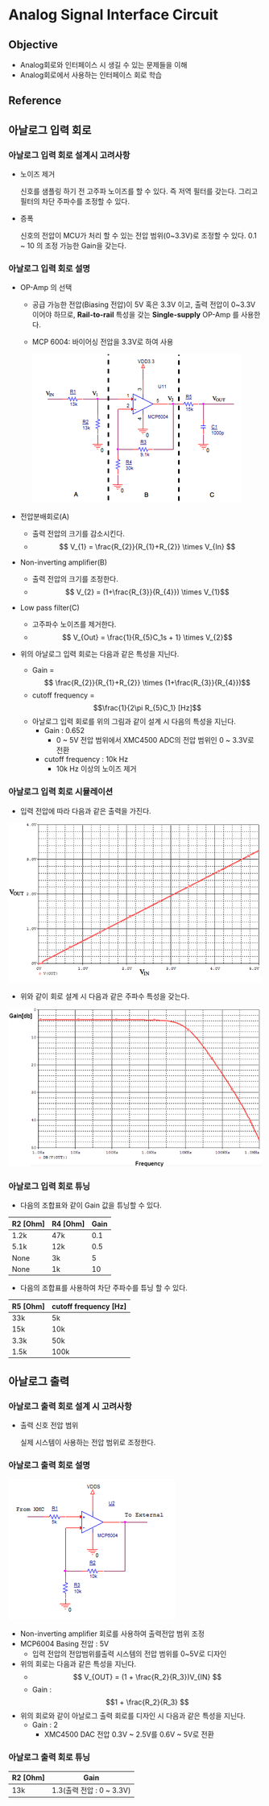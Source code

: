 # Analog Signal Interface Circuit

## Objective

* Analog회로와 인터페이스 시 생길 수 있는 문제들을 이해
* Analog회로에서 사용하는 인터페이스 회로 학습

## Reference



## 아날로그 입력 회로

### 아날로그 입력 회로 설계시 고려사항

* 노이즈 제거

  신호를 샘플링 하기 전 고주파 노이즈를 할 수 있다.  즉 저역 필터를 갖는다.  그리고 필터의 차단 주파수를 조정할 수 있다.

- 증폭

  신호의 전압이 MCU가 처리 할 수 있는 전압 범위(0~3.3V)로 조정할 수 있다. 0.1 ~ 10 의 조정 가능한 Gain을 갖는다.

### 아날로그 입력 회로 설명

* OP-Amp 의 선택
  * 공급 가능한 전압(Biasing 전압)이 5V 혹은 3.3V 이고, 출력 전압이 0~3.3V 이어야 하므로, **Rail-to-rail** 특성을 갖는 **Single-supply** OP-Amp 를 사용한다.

  * MCP 6004: 바이어싱 전압을 3.3V로 하여 사용

    ![AnalogIf_Stages](images/AnalogIf_Stages.png)



- 전압분배회로(A)
  - 출력 전압의 크기를 감소시킨다.
  - $$ V_{1} = \frac{R_{2}}{R_{1}+R_{2}} \times V_{In} $$


- Non-inverting amplifier(B)
  - 출력 전압의 크기를 조정한다.
  - $$ V_{2} = (1+\frac{R_{3}}{R_{4}}) \times V_{1}$$
- Low pass filter(C)
  - 고주파수 노이즈를 제거한다.
  - $$ V_{Out} = \frac{1}{R_{5}C_1s + 1} \times V_{2}$$
- 위의 아날로그 입력 회로는 다음과 같은 특성을 지닌다.

    - Gain = $$ \frac{R_{2}}{R_{1}+R_{2}} \times (1+\frac{R_{3}}{R_{4}})$$
    - cutoff frequency =  $$\frac{1}{2\pi R_{5}C_1} [Hz]$$
  - 아날로그 입력 회로를 위의 그림과 같이 설계 시 다음의 특성을 지닌다.
      - Gain : 0.652
          - 0 ~ 5V 전압 범위에서 XMC4500 ADC의 전압 범위인 0 ~ 3.3V로 전환
      - cutoff frequency : 10k Hz
          - 10k Hz 이상의 노이즈 제거

### 아날로그 입력 회로 시뮬레이션

* 입력 전압에 따라 다음과 같은 출력을 가진다.

![AnalogIf_Gain](images/AnalogIf_Gain.png)



- 위와 같이 회로 설계 시 다음과 같은 주파수 특성을 갖는다.

![AnalogIf_Bode](images/AnalogIf_Bode.png)

### 아날로그 입력 회로 튜닝

- 다음의 조합표와 같이 Gain 값을 튜닝할 수 있다.

| R2 [Ohm] | R4 [Ohm] | Gain |
| -------- | -------- | ---- |
| 1.2k     | 47k      | 0.1  |
| 5.1k     | 12k      | 0.5  |
| None     | 3k       | 5    |
| None     | 1k       | 10   |

- 다음의 조합표를 사용하여 차단 주파수를 튜닝 할 수 있다.

| R5 [Ohm] | cutoff frequency [Hz] |
| -------- | --------------------- |
| 33k      | 5k                    |
| 15k      | 10k                   |
| 3.3k     | 50k                   |
| 1.5k     | 100k                  |

## 아날로그 출력

### 아날로그 출력 회로 설계 시 고려사항

* 출력 신호 전압 범위

  실제 시스템이 사용하는 전압 범위로 조정한다.

### 아날로그 출력 회로 설명

![AnalogIf_Out](images/AnalogIf_Out.png)

- Non-inverting amplifier 회로를 사용하여 출력전압 범위 조정
- MCP6004 Basing 전압 : 5V
  - 입력 전압의 전압범위를출력 시스템의 전압 범위를 0~5V로 디자인
- 위의 회로는 다음과 같은 특성을 지닌다.
  - $$ V_{OUT} = (1 + \frac{R_2}{R_3})V_{IN} $$
  - Gain : $$1 + \frac{R_2}{R_3} $$
- 위의 회로와 같이 아날로그 출력 회로를 디자인 시 다음과 같은 특성을 지닌다.
  - Gain  :  2
    - XMC4500 DAC 전압 0.3V ~ 2.5V를 0.6V ~ 5V로 전환


### 아날로그 출력 회로 튜닝

| R2 [Ohm] | Gain                  |
| -------- | --------------------- |
| 13k      | 1.3(출력 전압 : 0 ~ 3.3V) |

